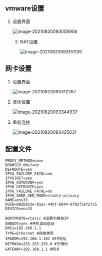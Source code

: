 ## vmware设置

1. 设置界面

   ![image-20210820093058906](http://cdn.chenjianyin.com/markdown/jtip-1.png)

   2. NAT设置

      ![image-20210820093151139](http://cdn.chenjianyin.com/markdown/jtip-2.png)

## 网卡设置

1. 设置界面

   ![image-20210820093312267](http://cdn.chenjianyin.com/markdown/jtip-3.png)

2. 具体设置

   ![image-20210820093344937](http://cdn.chenjianyin.com/markdown/jtip-4.png)

3. 重新连接

   ![image-20210820093425031](http://cdn.chenjianyin.com/markdown/jtip-5.png)

## 配置文件

```
PROXY_METHOD=none 
BROWSER_ONLY=no
DEFROUTE=yes
IPV4_FAILURE_FATAL=no
IPV6INIT=yes
IPV6_AUTOCONF=yes
IPV6_DEFROUTE=yes
IPV6_FAILURE_FATAL=no
IPV6_ADDR_GEN_MODE=stable-privacy
NAME=ens33
UUID=882b023e-01ac-44bf-b044-df92f3af27c5
DEVICE=ens33

BOOTPROTO=static #设置为静态IP
ONBOOT=yes #开机自动启动
DNS1=192.168.1.1
TYPE=Ethernet #网络类型
IPADDR=192.168.1.102 #IP地址
NETMASK=255.255.255.0 #子掩码
GATEWAY=192.168.1.1 #网关
```

